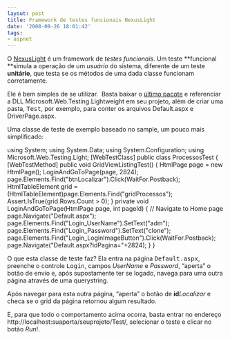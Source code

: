 ```yaml
---
layout: post
title: Framework de testes funcionais NexusLight
date: '2008-09-26 18:01:42'
tags:
- aspnet
---
```



O [NexusLight](http://www.codeplex.com/aspnet/Wiki/View.aspx?title=ASP.NET%20QA "NexusLight") é um framework de *testes funcionais*. Um teste **funcional **simula a operação de um *usuário* do sistema, diferente de um teste **unitário**, que testa se os métodos de uma dada classe funcionam corretamente.

Ele é bem simples de se utilizar.  Basta baixar o [último pacote](http://www.codeplex.com/aspnet/Release/ProjectReleases.aspx?ReleaseId=17608) e referenciar a DLL Microsoft.Web.Testing.Lightweight em seu projeto, além de criar uma pasta, <tt>Test</tt>, por exemplo, para conter os arquivos Default.aspx e DriverPage.aspx.

Uma classe de teste de exemplo baseado no sample, um pouco mais simplificado:

 using System; using System.Data; using System.Configuration; using Microsoft.Web.Testing.Light; [WebTestClass] public class ProcessosTest { [WebTestMethod] public void GridViewListingTest() { HtmlPage page = new HtmlPage(); LoginAndGoToPage(page, 2824); page.Elements.Find("btnLocalizar").Click(WaitFor.Postback); HtmlTableElement grid = (HtmlTableElement)page.Elements.Find("gridProcessos"); Assert.IsTrue(grid.Rows.Count > 0); } private void LoginAndGoToPage(HtmlPage page, int pageId) { // Navigate to Home page page.Navigate("Default.aspx"); page.Elements.Find("Login_UserName").SetText("adm"); page.Elements.Find("Login_Password").SetText("clone"); page.Elements.Find("Login_LoginImageButton").Click(WaitFor.Postback); page.Navigate("Default.aspx?idPagina="+2824); } }

O que esta classe de teste faz? Ela entra na página <tt>Default.aspx</tt>, preenche o controle <tt>Login</tt>, campos *UserName* e *Password*, “aperta” o botão de envio e, após supostamente ter se logado, navega para uma outra página através de uma querystring.

Após navegar para esta outra página, “aperta” o botão de **id***Localizar* e checa se o grid da página retornou algum resultado.

E, para que todo o comportamento acima ocorra, basta entrar no endereço http://localhost:suaporta/seuprojeto/Test/, selecionar o teste e clicar no botão *Run*!.


